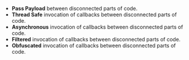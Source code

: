 * **Pass Payload** between disconnected parts of code.
* **Thread Safe** invocation of callbacks between disconnected parts of code.
* **Asynchronous** invocation of callbacks between disconnected parts of code.
* **Filtered** invocation of callbacks between disconnected parts of code.
* **Obfuscated** invocation of callbacks between disconnected parts of code.